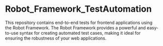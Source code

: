 # Robot_Framework_TestAutomation
This repository contains end-to-end tests for frontend applications using the Robot Framework. The Robot Framework provides a powerful and easy-to-use syntax for creating automated test cases, making it ideal for ensuring the robustness of your web applications.
